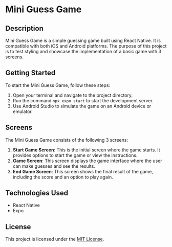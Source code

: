 # Mini Guess Game

## Description
Mini Guess Game is a simple guessing game built using React Native. It is compatible with both iOS and Android platforms. The purpose of this project is to test styling and showcase the implementation of a basic game with 3 screens.

## Getting Started
To start the Mini Guess Game, follow these steps:

1. Open your terminal and navigate to the project directory.
2. Run the command `npx expo start` to start the development server.
3. Use Android Studio to simulate the game on an Android device or emulator.

## Screens
The Mini Guess Game consists of the following 3 screens:

1. **Start Game Screen**: This is the initial screen where the game starts. It provides options to start the game or view the instructions.
2. **Game Screen**: This screen displays the game interface where the user can make guesses and see the results.
3. **End Game Screen**: This screen shows the final result of the game, including the score and an option to play again.

## Technologies Used
- React Native
- Expo

## License
This project is licensed under the [MIT License](LICENSE).
